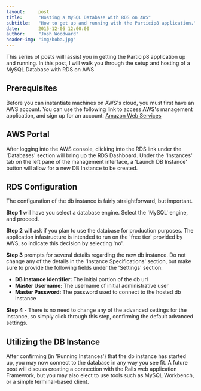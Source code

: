 ```yaml
---
layout:     post
title:      "Hosting a MySQL Database with RDS on AWS"
subtitle:   "How to get up and running with the Particip8 application."
date:       2015-12-06 12:00:00
author:     "Josh Woodward"
header-img: "img/boba.jpg"
---
```


<p>This series of posts willl assist you in getting the Particip8 application up and running. In this post, I will walk you through the setup and hosting of a MySQL Database with RDS on AWS<p>    

<h2 class="section-heading">Prerequisites</h2>
<p>Before you can instantiate machines on AWS's cloud, you must first have an AWS account. You can use the following link to access AWS's management application, and sign up for an account: <a href="https://aws.amazon.com/?nc2=h_lg">Amazon Web Services</a></p> 

<h2 class="section-heading">AWS Portal</h2>
<p>After logging into the AWS console, clicking into the RDS link under the 'Databases' section will bring up the RDS Dashboard. Under the 'Instances' tab on the left pane of the management interface, a 'Launch DB Instance' button will allow for a new DB Instance to be created.</p>

<h2 class="section-heading">RDS Configuration</h2>
<p>The configuration of the db instance is fairly straightforward, but important.</p>
<p><b>Step 1</b> will have you select a database engine. Select the 'MySQL' engine, and proceed.</p>
<p><b>Step 2</b> will ask if you plan to use the database for production purposes. The application infastructure is intended to run on the 'free tier' provided by AWS, so indicate this decision by selecting 'no'.
<p><b>Step 3</b> prompts for several details regarding the new db instance. Do not change any of the details in the 'Instance Specifications' section, but make sure to provide the following fields under the 'Settings' section:</p>
<ul>
	<li><b>DB Instance Identifier: </b>The initial portion of the db url</li>
	<li><b>Master Username: </b>The username of initial administrative user</li>
	<li><b>Master Password: </b>The password used to connect to the hosted db instance</li>
</ul>
<p><b>Step 4</b> - There is no need to change any of the advanced settings for the instance, so simply click through this step, confirming the default advanced settings.</p>

<h2 class="section-heading">Utilizing the DB Instance</h2>
<p>After confirming (in 'Running Instances') that the db instance has started up, you may now connect to the database in any way you see fit. A future post will discuss creating a connection with the Rails web application Framework, but you may also elect to use tools such as MySQL Workbench, or a simple terminal-based client.</p> 